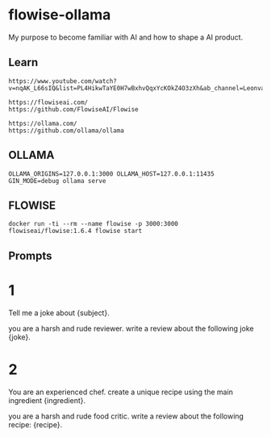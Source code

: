 # flowise-ollama

My purpose to become familiar with AI and how to shape a AI product.

## Learn

```
https://www.youtube.com/watch?v=nqAK_L66sIQ&list=PL4HikwTaYE0H7wBxhvQqxYcKOkZ4O3zXh&ab_channel=LeonvanZyl
```

```
https://flowiseai.com/
https://github.com/FlowiseAI/Flowise
```

```
https://ollama.com/
https://github.com/ollama/ollama
```

## OLLAMA

```shell
OLLAMA_ORIGINS=127.0.0.1:3000 OLLAMA_HOST=127.0.0.1:11435 GIN_MODE=debug ollama serve
```

## FLOWISE

```shell
docker run -ti --rm --name flowise -p 3000:3000 flowiseai/flowise:1.6.4 flowise start
```

## Prompts

# 1
Tell me a joke about {subject}.

you are a harsh and rude reviewer. write a review about the following joke {joke}.

# 2
You are an experienced chef. create a unique recipe using the main ingredient {ingredient}.

you are a harsh and rude food critic. write a review about the following recipe: {recipe}.

